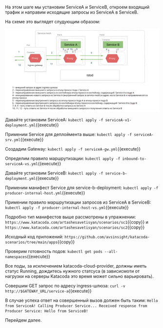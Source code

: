 На этом шаге мы установим ServiceA и ServiceB, откроем входящий трафик и направим исходящие запросы из ServiceA в ServiceB. 

На схеме это выглядет слудующим образом:

![Mesh configuration](../assets/sc2-2.png)

Давайте установим ServiceA:
`kubectl apply -f serviceA-v1-deployment.yml`{{execute}}

Применим Service для деплоймента выше:
`kubectl apply -f serviceA-srv.yml`{{execute}}

Создадим Gateway:
`kubectl apply -f serviceA-gw.yml`{{execute}}

Определим правило маршрутизации:
`kubectl apply -f inbound-to-serviceA-vs.yml`{{execute}}

Давайте установим ServiceB:
`kubectl apply -f service-b-deployment.yml`{{execute}}

Применим манифест Service для service-b-deployment:
`kubectl apply -f producer-internal-host.yml`{{execute}}

Применим правило маршрутизации запросов из ServiceA в ServiceB:
`kubectl apply -f producer-internal-host-vs.yml`{{execute}}

Подробно тип манифестов выше рассмотрены в упражнении: `https://www.katacoda.com/artashesavetisyan/scenarios/sc1`{{copy}} и `https://www.katacoda.com/artashesavetisyan/scenarios/sc2`{{copy}}

Исходный код приложений:
`https://github.com/avsinsight/katacoda-scenarios/tree/main/apps`{{copy}}

Проверим готовность подов:
`kubectl get pods --all-namespaces`{{execute}}

Все поды, за исключением katacoda-cloud-provider, должны иметь статус Running, дождитесь нужного статсуса (в зависисмоти от нагрузки на серверы Katacoda это время может сильно варьировать).


Совершим GET запрос по адресу ingress-шлюза:
`curl -v http://$GATEWAY_URL/service-a`{{execute}}

В случае успеха ответ на совершенный вызов должен быть таким:
`Hello from ServiceA! Calling Producer Service... Received response from Producer Service: Hello from ServiceB!`

Перейдем далее.